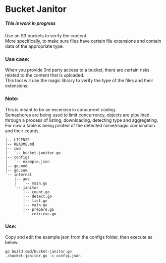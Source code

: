 # Bucket Janitor
##### This is work in progress

Use on S3 buckets to verify the content.  
More specifically, to make sure files have certain file extensions
and contain data of the appropriate type.  

### Use case:
When you provide 3rd party access to a bucket, there are
certain risks related to the content that is uploaded.  
This tool will use the magic library to verify the type
of the files and their extensions.

### Note:
This is meant to be an excercise in concurrent coding.  
Semaphores are being used to limit concurrency, objects are pipelined through a process
of listing, downloading, detecting type and aggregating. For now a table is being
printed of the detected mime/magic combination and their counts.

```
|-- LICENSE
|-- README.md
|-- cmd
|   `-- bucket-janitor.go
|-- configs
|   `-- example.json
|-- go.mod
|-- go.sum
`-- internal
    |-- aws
    |   `-- main.go
    `-- janitor
        |-- count.go
        |-- detect.go
        |-- list.go
        |-- main.go
        |-- prepare.go
        `-- retrieve.go
```

### Use:
Copy and edit the example json from the configs folder, then execute as below:
```
go build cmd/bucket-janitor.go
./bucket-janitor.go -c config.json
```
